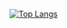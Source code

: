 [![Top Langs](https://github-readme-stats.vercel.app/api/top-langs/?username=HIHRAIM04)](https://github.com/HIHRAIM04/github-readme-stats)


<!-- <details>
  <summary>:zap: GitHub Stats</summary>

  <img align="left" alt="HIHRAIM04's GitHub Stats" src="https://github-readme-stats.vercel.app/api?username=HIHRAIM04&show_icons=true&hide_border=false&title_color=ff652f&icon_color=FFE400&bg_color=09131B&text_color=ffffff&border_color=0c1a25" />

</details>

![Top Langs](https://github-readme-stats.vercel.app/api/top-langs/?username=HIHRAIM04&layout=compact) --!>